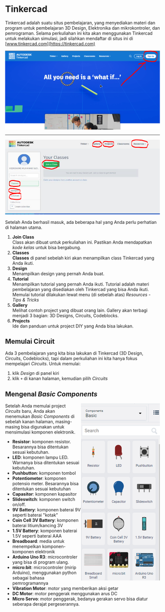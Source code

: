 # Tinkercad

Tinkercad adalah suatu situs pembelajaran, yang menyediakan materi dan program untuk pembelajaran 3D Design, Elektronika dan mikrokontroler, dan pemrograman. Selama perkuliahan ini kita akan menggunakan Tinkercad untuk melakukan simulasi, jadi silahkan mendaftar di situs ini di [www.tinkercad.com](https://tinkercad.com)

![](res/tinkercad-signup.png)

---

![](res/tinkercad-home.png)

Setelah Anda berhasil masuk, ada beberapa hal yang Anda perlu perhatian di halaman utama.
1. **Join Class**\
   Class akan dibuat untuk perkuliahan ini. Pastikan Anda mendapatkan _kode kelas_ untuk bisa bergabung.
2. **Classes**\
   **Classes** di panel sebelah kiri akan menampilkan class Tinkercad yang Anda ikuti.
3. **Design**\
   Menampilkan design yang pernah Anda buat.
4. **Tutorial**\
   Menampilkan tutorial yang pernah Anda ikuti. Tutorial adalah materi pembelajaran yang disediakan oleh Tinkercad yang bisa Anda ikuti. Memulai tutorial dilakukan lewat menu (di sebelah atas) _Resources - Tips & Tricks_
5. **Gallery**\
   Melihat contoh project yang dibuat orang lain. Gallery akan terbagi menjadi 3 bagian: 3D Designs, Circuits, Codeblocks.
6. **Projects**\
   Ide dan panduan untuk project DIY yang Anda bisa lakukan.


## Memulai Circuit
Ada 3 pembelajaran yang kita bisa lakukan di Tinkercad (3D Design, Circuits, Codeblocks), tapi dalam perkuliahan ini kita hanya fokus mempelajari _Circuits_. Untuk memulai:
1. klik _Design_ di panel kiri
2. klik `+` di kanan halaman, kemudian pilih _Circuits_

## Mengenal _Basic Components_
<img src="res/tinkercad-basic.png" align=right>Setelah Anda memulai project _Circuits_ baru, Anda akan menemukan _Basic Components_ di sebelah kanan halaman, masing-masing bisa digunakan untuk mensimulasi komponen elektronik.
- **Resistor**: komponen resistor. Besarannya bisa ditentukan sesuai kebutuhan.
- **LED**: komponen lampu LED. Warnanya bisa ditentukan sesuai kebutuhan.
- **Pushbutton**: komponen tombol
- **Potentiometer**: komponen potensio meter. Besarannya bisa ditentukan sesuai kebutuhan
- **Capasitor**: komponen kapasitor
- **Slideswitch**: komponen switch on/off.
- **9V Battery**: komponen baterai 9V seperti baterai "kotak"
- **Coin Cell 3V Battery**: komponen baterai litium/kancing 3V
- **1.5V Battery**: komponen baterai 1.5V seperti baterai AAA
- **Breadboard**: media untuk menempelkan komponen-komponen elektronik
- **Arduino Uno R3**: microcontroler yang bisa di program ulang.
- **micro:bit**: microcontroler (mirip Arduino), menggunakan python sebagai bahasa pemrogramannya
- **Vibration Motor**: motor yang memberikan aksi getar
- **DC Motor**: motor penggerak menggunakan arus DC
- **Micro Servo**: motor penggerak, bedanya gerakan servo bisa diatur seberapa derajat pergeserannya.
